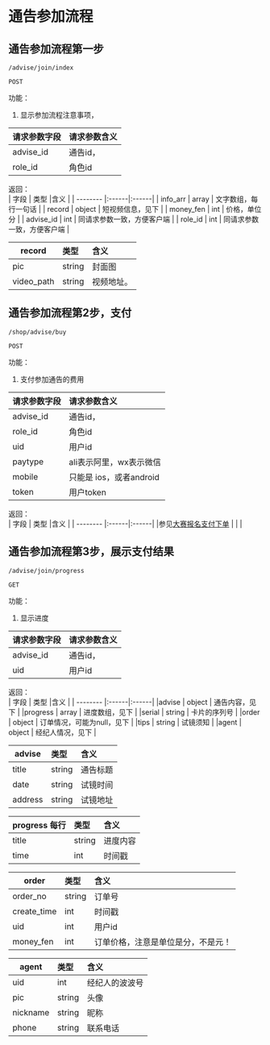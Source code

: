 
# 通告参加流程


## 通告参加流程第一步
~~~
/advise/join/index
~~~
~~~
POST
~~~
 

功能：  

1. 显示参加流程注意事项，


| 请求参数字段        | 请求参数含义  |
| -------- |:------|
|advise_id       |  通告id，|
|role_id       |  角色id|

返回：   
| 字段        | 类型 |含义  |
| -------- |:------|:------|
| info_arr |   array  | 文字数组，每行一句话 |
| record |   object  | 短视频信息，见下 |
| money_fen |   int  | 价格，单位分 |
| advise_id |   int  | 同请求参数一致，方便客户端 |
| role_id |   int  |  同请求参数一致，方便客户端 |

| record        | 类型 |含义  |
| -------- |:------|:------|
| pic |   string  | 封面图 |
| video_path |  string  | 视频地址。 |


## 通告参加流程第2步，支付
~~~
/shop/advise/buy
~~~
~~~
POST
~~~
 

功能：  

1. 支付参加通告的费用


| 请求参数字段        | 请求参数含义  |
| -------- |:------|
|advise_id       |  通告id，|
|role_id       |  角色id|
|uid       |  用户id|
|paytype       |  ali表示阿里，wx表示微信|
|mobile       |  只能是 ios，或者android|
|token       |  用户token|



返回：   
| 字段        | 类型 |含义  |
| -------- |:------|:------|
|参见[大赛报名支付下单](/shop/doc/index/name/大赛报名支付下单)  |     |  |



## 通告参加流程第3步，展示支付结果
~~~
/advise/join/progress
~~~
~~~
GET
~~~
 

功能：  

1. 显示进度


| 请求参数字段        | 请求参数含义  |
| -------- |:------|
|advise_id       |  通告id，|
|uid       |  用户id|



返回：   
| 字段        | 类型 |含义  |
| -------- |:------|:------|
|advise |  object   | 通告内容，见下 |
|progress |  array   | 进度数组，见下 |
|serial |  string   | 卡片的序列号 |
|order |  object   | 订单情况，可能为null，见下 |
|tips |  string   | 试镜须知 |
|agent |  object   | 经纪人情况，见下 |




| advise        | 类型 |含义  |
| -------- |:------|:------|
|title |  string   | 通告标题 |
|date |  string   | 试镜时间 |
|address |  string   | 试镜地址 |

| progress 每行        | 类型 |含义  |
| -------- |:------|:------|
|title |  string   | 进度内容 |
|time |  int   | 时间戳 |

| order        | 类型 |含义  |
| -------- |:------|:------|
|order_no |  string   |订单号 |
|create_time |  int   |时间戳 |
|uid |  int   |用户id |
|money_fen |  int   |订单价格，注意是单位是分，不是元！ |

| agent        | 类型 |含义  |
| -------- |:------|:------|
|uid |  int   |经纪人的波波号 |
|pic |  string   |头像 |
|nickname |  string   |昵称 |
|phone |  string   |联系电话 |
























